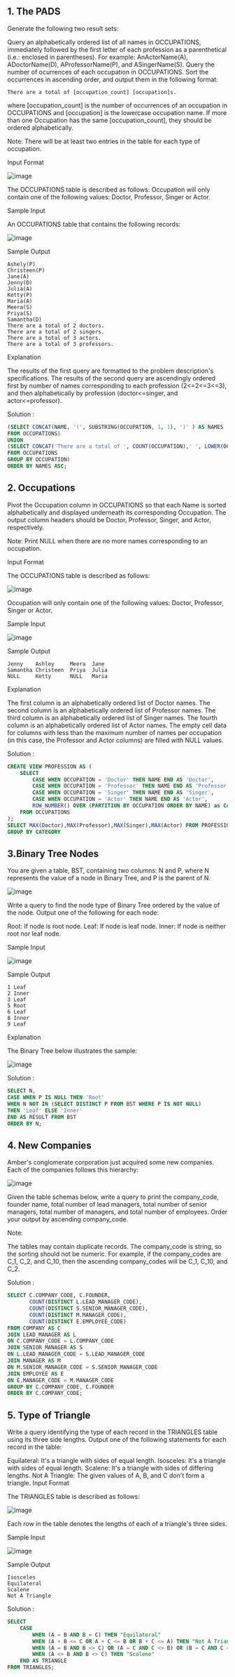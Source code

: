 ## 1. The PADS

Generate the following two result sets:

Query an alphabetically ordered list of all names in OCCUPATIONS, immediately followed by the first letter of each profession as a parenthetical (i.e.: enclosed in parentheses). For example: AnActorName(A), ADoctorName(D), AProfessorName(P), and ASingerName(S).
Query the number of ocurrences of each occupation in OCCUPATIONS. Sort the occurrences in ascending order, and output them in the following format:
```
There are a total of [occupation_count] [occupation]s.
```

where [occupation_count] is the number of occurrences of an occupation in OCCUPATIONS and [occupation] is the lowercase occupation name. If more than one Occupation has the same [occupation_count], they should be ordered alphabetically.  

Note: There will be at least two entries in the table for each type of occupation.

Input Format 

![image](https://user-images.githubusercontent.com/66794160/224460880-b8e95bf8-83ca-46f2-ad5e-41d4272dcbb2.png)

The OCCUPATIONS table is described as follows:  Occupation will only contain one of the following values: Doctor, Professor, Singer or Actor.

Sample Input

An OCCUPATIONS table that contains the following records:

![image](https://user-images.githubusercontent.com/66794160/224460904-82ee6cdf-afc9-4852-a228-067587f36911.png)

Sample Output 

```
Ashely(P)
Christeen(P)
Jane(A)
Jenny(D)
Julia(A)
Ketty(P)
Maria(A)
Meera(S)
Priya(S)
Samantha(D)
There are a total of 2 doctors.
There are a total of 2 singers.
There are a total of 3 actors.
There are a total of 3 professors.
```
Explanation

The results of the first query are formatted to the problem description's specifications.
The results of the second query are ascendingly ordered first by number of names corresponding to each profession (2<=2<=3<=3), and then alphabetically by profession (doctor<=singer, and actor<=professor). 

Solution : 

```sql
(SELECT CONCAT(NAME, '(', SUBSTRING(OCCUPATION, 1, 1), ')' ) AS NAMES
FROM OCCUPATIONS) 
UNION
(SELECT CONCAT('There are a total of ', COUNT(OCCUPATION),' ', LOWER(OCCUPATION), 's.' ) 
FROM OCCUPATIONS 
GROUP BY OCCUPATION)
ORDER BY NAMES ASC;
```

## 2. Occupations

Pivot the Occupation column in OCCUPATIONS so that each Name is sorted alphabetically and displayed underneath its corresponding Occupation. The output column headers should be Doctor, Professor, Singer, and Actor, respectively.

Note: Print NULL when there are no more names corresponding to an occupation.

Input Format

The OCCUPATIONS table is described as follows:

![image](https://user-images.githubusercontent.com/66794160/224525356-965b481f-d8bc-4ce4-9922-83a531f9be78.png)

Occupation will only contain one of the following values: Doctor, Professor, Singer or Actor.

Sample Input

![image](https://user-images.githubusercontent.com/66794160/224525360-07d9005e-3c9f-40b8-a2b7-300d307e97a2.png)

Sample Output

```
Jenny    Ashley     Meera  Jane
Samantha Christeen  Priya  Julia
NULL     Ketty      NULL   Maria
```

Explanation

The first column is an alphabetically ordered list of Doctor names.
The second column is an alphabetically ordered list of Professor names.
The third column is an alphabetically ordered list of Singer names.
The fourth column is an alphabetically ordered list of Actor names.
The empty cell data for columns with less than the maximum number of names per occupation (in this case, the Professor and Actor columns) are filled with NULL values.

Solution : 

```sql
CREATE VIEW PROFESSION AS (
    SELECT 
        CASE WHEN OCCUPATION = 'Doctor' THEN NAME END AS 'Doctor',
        CASE WHEN OCCUPATION = 'Professor' THEN NAME END AS 'Professor',
        CASE WHEN OCCUPATION = 'Singer' THEN NAME END AS 'Singer',
        CASE WHEN OCCUPATION = 'Actor' THEN NAME END AS 'Actor',
        ROW_NUMBER() OVER (PARTITION BY OCCUPATION ORDER BY NAME) as CATEGORY
    FROM OCCUPATIONS
);
SELECT MAX(Doctor),MAX(Professor),MAX(Singer),MAX(Actor) FROM PROFESSION 
GROUP BY CATEGORY
```
## 3.Binary Tree Nodes

You are given a table, BST, containing two columns: N and P, where N represents the value of a node in Binary Tree, and P is the parent of N.

![image](https://user-images.githubusercontent.com/66794160/224525942-a5e52a1a-a70f-4b8e-a8bb-efbfa9115b0b.png)

Write a query to find the node type of Binary Tree ordered by the value of the node. Output one of the following for each node:

Root: If node is root node.
Leaf: If node is leaf node.
Inner: If node is neither root nor leaf node.

Sample Input

![image](https://user-images.githubusercontent.com/66794160/224525964-1972dd13-7a9e-4f47-bdfe-8f80fc31cfab.png)

Sample Output
```
1 Leaf
2 Inner
3 Leaf
5 Root
6 Leaf
8 Inner
9 Leaf
```

Explanation

The Binary Tree below illustrates the sample:

![image](https://user-images.githubusercontent.com/66794160/224525989-d50a0da9-4268-4568-bdd2-6afaf724e150.png)

Solution :

```sql
SELECT N, 
CASE WHEN P IS NULL THEN 'Root' 
WHEN N NOT IN (SELECT DISTINCT P FROM BST WHERE P IS NOT NULL) 
THEN 'Leaf' ELSE 'Inner' 
END AS RESULT FROM BST 
ORDER BY N;
```

## 4. New Companies

Amber's conglomerate corporation just acquired some new companies. Each of the companies follows this hierarchy: 

![image](https://user-images.githubusercontent.com/66794160/224526064-d18813e0-3a69-41e2-a86d-f52045f17b9a.png)

Given the table schemas below, write a query to print the company_code, founder name, total number of lead managers, total number of senior managers, total number of managers, and total number of employees. Order your output by ascending company_code.

Note:

The tables may contain duplicate records.
The company_code is string, so the sorting should not be numeric. For example, if the company_codes are C_1, C_2, and C_10, then the ascending company_codes will be C_1, C_10, and C_2.

Solution :

```sql
SELECT C.COMPANY_CODE, C.FOUNDER,
       COUNT(DISTINCT L.LEAD_MANAGER_CODE),
       COUNT(DISTINCT S.SENIOR_MANAGER_CODE),
       COUNT(DISTINCT M.MANAGER_CODE),
       COUNT(DISTINCT E.EMPLOYEE_CODE)
FROM COMPANY AS C 
JOIN LEAD_MANAGER AS L 
ON C.COMPANY_CODE = L.COMPANY_CODE
JOIN SENIOR_MANAGER AS S
ON L.LEAD_MANAGER_CODE = S.LEAD_MANAGER_CODE
JOIN MANAGER AS M 
ON M.SENIOR_MANAGER_CODE = S.SENIOR_MANAGER_CODE
JOIN EMPLOYEE AS E
ON E.MANAGER_CODE = M.MANAGER_CODE
GROUP BY C.COMPANY_CODE, C.FOUNDER
ORDER BY C.COMPANY_CODE;
```

## 5. Type of Triangle

Write a query identifying the type of each record in the TRIANGLES table using its three side lengths. Output one of the following statements for each record in the table:

Equilateral: It's a triangle with  sides of equal length.
Isosceles: It's a triangle with  sides of equal length.
Scalene: It's a triangle with  sides of differing lengths.
Not A Triangle: The given values of A, B, and C don't form a triangle.
Input Format

The TRIANGLES table is described as follows:

![image](https://user-images.githubusercontent.com/66794160/224529732-1bb2ec8d-0df0-4162-99d1-0143e29e0a03.png)

Each row in the table denotes the lengths of each of a triangle's three sides.

Sample Input

![image](https://user-images.githubusercontent.com/66794160/224529739-52e2896d-7002-4bf8-a802-013b6ae48e5b.png)

Sample Output
```
Isosceles
Equilateral
Scalene
Not A Triangle
```
Solution : 

```sql
SELECT 
    CASE 
        WHEN (A = B AND B = C) THEN "Equilateral"
        WHEN (A + B <= C OR A + C <= B OR B + C <= A) THEN "Not A Triangle"
        WHEN (A = B AND B <> C) OR (A = C AND C <> B) OR (B = C AND C <> A) THEN "Isosceles"
        WHEN (A <> B AND B <> C) THEN "Scalene"
    END AS TRIANGLE
FROM TRIANGLES;
```
